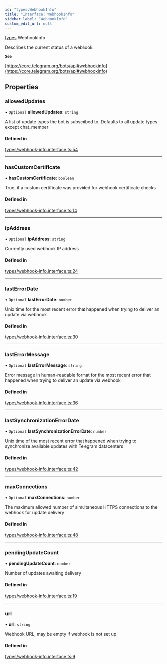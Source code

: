 ```yaml
---
id: "types.WebhookInfo"
title: "Interface: WebhookInfo"
sidebar_label: "WebhookInfo"
custom_edit_url: null
---
```


[types](../modules/types.md).WebhookInfo

Describes the current status of a webhook.

**`See`**

[https://core.telegram.org/bots/api#webhookinfo](https://core.telegram.org/bots/api#webhookinfo)

## Properties

### allowedUpdates

• `Optional` **allowedUpdates**: `string`

A list of update types the bot is subscribed to. Defaults to all update types
except chat_member

#### Defined in

[types/webhook-info.interface.ts:54](https://github.com/DeityLamb/telegramjs/blob/32b4cca/packages/common/lib/interfaces/types/webhook-info.interface.ts#L54)

___

### hasCustomCertificate

• **hasCustomCertificate**: `boolean`

True, if a custom certificate was provided for webhook certificate checks

#### Defined in

[types/webhook-info.interface.ts:14](https://github.com/DeityLamb/telegramjs/blob/32b4cca/packages/common/lib/interfaces/types/webhook-info.interface.ts#L14)

___

### ipAddress

• `Optional` **ipAddress**: `string`

Currently used webhook IP address

#### Defined in

[types/webhook-info.interface.ts:24](https://github.com/DeityLamb/telegramjs/blob/32b4cca/packages/common/lib/interfaces/types/webhook-info.interface.ts#L24)

___

### lastErrorDate

• `Optional` **lastErrorDate**: `number`

Unix time for the most recent error that happened when trying to deliver an
update via webhook

#### Defined in

[types/webhook-info.interface.ts:30](https://github.com/DeityLamb/telegramjs/blob/32b4cca/packages/common/lib/interfaces/types/webhook-info.interface.ts#L30)

___

### lastErrorMessage

• `Optional` **lastErrorMessage**: `string`

Error message in human-readable format for the most recent error that happened
when trying to deliver an update via webhook

#### Defined in

[types/webhook-info.interface.ts:36](https://github.com/DeityLamb/telegramjs/blob/32b4cca/packages/common/lib/interfaces/types/webhook-info.interface.ts#L36)

___

### lastSynchronizationErrorDate

• `Optional` **lastSynchronizationErrorDate**: `number`

Unix time of the most recent error that happened when trying to synchronize
available updates with Telegram datacenters

#### Defined in

[types/webhook-info.interface.ts:42](https://github.com/DeityLamb/telegramjs/blob/32b4cca/packages/common/lib/interfaces/types/webhook-info.interface.ts#L42)

___

### maxConnections

• `Optional` **maxConnections**: `number`

The maximum allowed number of simultaneous HTTPS connections to the webhook for
update delivery

#### Defined in

[types/webhook-info.interface.ts:48](https://github.com/DeityLamb/telegramjs/blob/32b4cca/packages/common/lib/interfaces/types/webhook-info.interface.ts#L48)

___

### pendingUpdateCount

• **pendingUpdateCount**: `number`

Number of updates awaiting delivery

#### Defined in

[types/webhook-info.interface.ts:19](https://github.com/DeityLamb/telegramjs/blob/32b4cca/packages/common/lib/interfaces/types/webhook-info.interface.ts#L19)

___

### url

• **url**: `string`

Webhook URL, may be empty if webhook is not set up

#### Defined in

[types/webhook-info.interface.ts:9](https://github.com/DeityLamb/telegramjs/blob/32b4cca/packages/common/lib/interfaces/types/webhook-info.interface.ts#L9)
